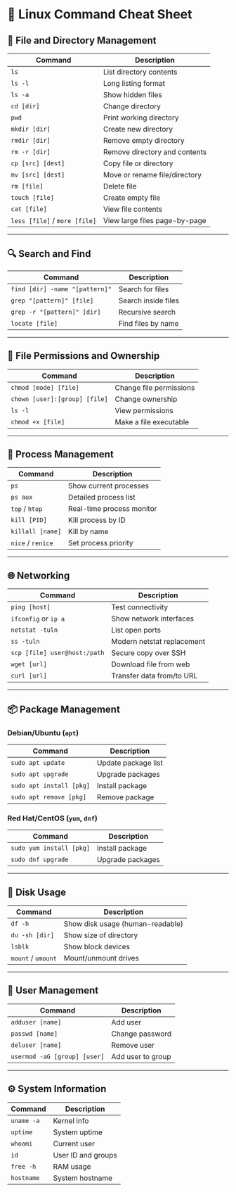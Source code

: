# 🐧 Linux Command Cheat Sheet

## 📁 File and Directory Management

| Command               | Description                     |
|-----------------------|---------------------------------|
| `ls`                  | List directory contents         |
| `ls -l`               | Long listing format             |
| `ls -a`               | Show hidden files               |
| `cd [dir]`            | Change directory                |
| `pwd`                 | Print working directory         |
| `mkdir [dir]`         | Create new directory            |
| `rmdir [dir]`         | Remove empty directory          |
| `rm -r [dir]`         | Remove directory and contents   |
| `cp [src] [dest]`     | Copy file or directory          |
| `mv [src] [dest]`     | Move or rename file/directory   |
| `rm [file]`           | Delete file                     |
| `touch [file]`        | Create empty file               |
| `cat [file]`          | View file contents              |
| `less [file]` / `more [file]` | View large files page-by-page |

---

## 🔍 Search and Find

| Command                              | Description                |
|--------------------------------------|----------------------------|
| `find [dir] -name "[pattern]"`       | Search for files           |
| `grep "[pattern]" [file]`            | Search inside files        |
| `grep -r "[pattern]" [dir]`          | Recursive search           |
| `locate [file]`                      | Find files by name         |

---

## 🔐 File Permissions and Ownership

| Command                      | Description                  |
|------------------------------|------------------------------|
| `chmod [mode] [file]`        | Change file permissions      |
| `chown [user]:[group] [file]`| Change ownership             |
| `ls -l`                      | View permissions             |
| `chmod +x [file]`            | Make a file executable       |

---

## 🧠 Process Management

| Command          | Description                   |
|------------------|-------------------------------|
| `ps`             | Show current processes        |
| `ps aux`         | Detailed process list         |
| `top` / `htop`   | Real-time process monitor     |
| `kill [PID]`     | Kill process by ID            |
| `killall [name]` | Kill by name                  |
| `nice` / `renice`| Set process priority          |

---

## 🌐 Networking

| Command                          | Description                     |
|----------------------------------|---------------------------------|
| `ping [host]`                    | Test connectivity               |
| `ifconfig` or `ip a`             | Show network interfaces         |
| `netstat -tuln`                  | List open ports                 |
| `ss -tuln`                       | Modern netstat replacement      |
| `scp [file] user@host:/path`     | Secure copy over SSH            |
| `wget [url]`                     | Download file from web          |
| `curl [url]`                     | Transfer data from/to URL       |

---

## 📦 Package Management

### Debian/Ubuntu (`apt`)

| Command                     | Description               |
|-----------------------------|---------------------------|
| `sudo apt update`           | Update package list       |
| `sudo apt upgrade`          | Upgrade packages          |
| `sudo apt install [pkg]`    | Install package           |
| `sudo apt remove [pkg]`     | Remove package            |

### Red Hat/CentOS (`yum`, `dnf`)

| Command                     | Description               |
|-----------------------------|---------------------------|
| `sudo yum install [pkg]`    | Install package           |
| `sudo dnf upgrade`          | Upgrade packages          |

---

## 💾 Disk Usage

| Command           | Description                         |
|-------------------|-------------------------------------|
| `df -h`           | Show disk usage (human-readable)    |
| `du -sh [dir]`    | Show size of directory              |
| `lsblk`           | Show block devices                  |
| `mount` / `umount`| Mount/unmount drives                |

---

## 👤 User Management

| Command                            | Description                  |
|------------------------------------|------------------------------|
| `adduser [name]`                   | Add user                     |
| `passwd [name]`                    | Change password              |
| `deluser [name]`                   | Remove user                  |
| `usermod -aG [group] [user]`       | Add user to group            |

---

## ⚙️ System Information

| Command          | Description                   |
|------------------|-------------------------------|
| `uname -a`       | Kernel info                   |
| `uptime`         | System uptime                 |
| `whoami`         | Current user                  |
| `id`             | User ID and groups            |
| `free -h`        | RAM usage                     |
| `hostname`       | System hostname               |


